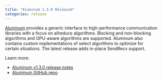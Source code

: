 ```yaml
---
title: "Aluminum 1.3.0 Released"
categories: release
---
```


[Aluminum](https://github.com/LLNL/Aluminum) provides a generic interface to high-performance communication libraries with a focus on allreduce algorithms. Blocking and non-blocking algorithms and GPU-aware algorithms are supported. Aluminum also contains custom implementations of select algorithms to optimize for certain situations. The latest release adds in-place SendRecv support.

Learn more:

- [Aluminum v1.3.0 release notes](https://github.com/LLNL/Aluminum/releases/tag/v1.3.0)
- [Aluminum GitHub repo](https://github.com/LLNL/Aluminum)
